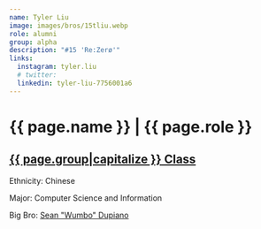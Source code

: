 ```yaml
---
name: Tyler Liu
image: images/bros/15tliu.webp
role: alumni
group: alpha
description: "#15 'Re:Zerø'"
links:
  instagram: tyler.liu
  # twitter: 
  linkedin: tyler-liu-7756001a6
---
```


# {{ page.name }} | {{ page.role }} 
    
## [{{ page.group|capitalize }} Class](/ah/{{page.group}}s)
    
Ethnicity: Chinese

Major: Computer Science and Information

Big Bro: [Sean "Wumbo" Dupiano](03sdupiano)


